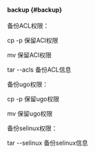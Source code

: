 #### backup {#backup}

备份ACL权限：

cp -p  保留ACl权限

mv     保留ACl权限

tar  --acls 备份ACL信息

备份ugo权限：

cp -p 保留ugo权限

mv    保留ugo权限

备份selinux权限：

tar  --selinux 备份selinux信息